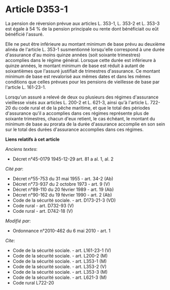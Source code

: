 # Article D353-1

La pension de réversion prévue aux articles L. 353-1, L. 353-2 et L. 353-3 est égale à 54 % de la pension principale ou rente
dont bénéficiait ou eût bénéficié l'assuré.

Elle ne peut être inférieure au montant minimum de base prévu au deuxième alinéa de l'article L. 353-1 susmentionné
lorsqu'elle correspond à une durée d'assurance d'au moins quinze années (soit soixante trimestres) accomplies dans le régime
général. Lorsque cette durée est inférieure à quinze années, le montant minimum de base est réduit à autant de soixantièmes
que l'assuré justifiait de trimestres d'assurance. Ce montant minimum de base est revalorisé aux mêmes dates et dans les
mêmes conditions que celles prévues pour les pensions de vieillesse de base par l'article L. 161-23-1.

Lorsqu'un assuré a relevé de deux ou plusieurs des régimes d'assurance vieillesse visés aux articles L. 200-2 et L. 621-3,
ainsi qu'à l'article L. 722-20 du code rural et de la pêche maritime, et que le total des périodes d'assurance qu'il a
accomplies dans ces régimes représente plus de soixante trimestres, chacun d'eux retient, le cas échéant, le montant du
minimum de base au prorata de la durée d'assurance accomplie en son sein sur le total des durées d'assurance accomplies dans
ces régimes.

**Liens relatifs à cet article**

_Anciens textes_:

  - Décret n°45-0179 1945-12-29 art. 81 a al. 1, al. 2

_Cité par_:

  - Décret n°55-753 du 31 mai 1955 - art. 34-2 (Ab)
  - Décret n°73-937 du 2 octobre 1973 - art. 9 (V)
  - Décret n°89-110 du 20 février 1989 - art. 19 (Ab)
  - Décret n°90-162 du 19 février 1990 - art. 2 (Ab)
  - Code de la sécurité sociale. - art. D173-21-3 (VD)
  - Code rural - art. D732-93 (V)
  - Code rural - art. D742-18 (V)

_Modifié par_:

  - Ordonnance n°2010-462 du 6 mai 2010 - art. 1

_Cite_:

  - Code de la sécurité sociale. - art. L161-23-1 (V)
  - Code de la sécurité sociale. - art. L200-2 (M)
  - Code de la sécurité sociale. - art. L353-1 (M)
  - Code de la sécurité sociale. - art. L353-2 (V)
  - Code de la sécurité sociale. - art. L353-3 (M)
  - Code de la sécurité sociale. - art. L621-3 (M)
  - Code rural L722-20
